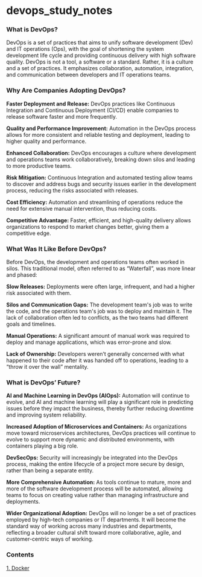 # devops_study_notes

### __What is DevOps?__

DevOps is a set of practices that aims to unify software development (Dev) and IT operations (Ops), with the goal of shortening the system development life cycle and providing continuous delivery with high software quality. DevOps is not a tool, a software or a standard. Rather, it is a culture and a set of practices. It emphasizes collaboration, automation, integration, and communication between developers and IT operations teams.

### __Why Are Companies Adopting DevOps?__

__Faster Deployment and Release:__ DevOps practices like Continuous Integration and Continuous Deployment (CI/CD) enable companies to release software faster and more frequently.

__Quality and Performance Improvement:__ Automation in the DevOps process allows for more consistent and reliable testing and deployment, leading to higher quality and performance.

__Enhanced Collaboration:__ DevOps encourages a culture where development and operations teams work collaboratively, breaking down silos and leading to more productive teams.

__Risk Mitigation:__ Continuous Integration and automated testing allow teams to discover and address bugs and security issues earlier in the development process, reducing the risks associated with releases.

__Cost Efficiency:__ Automation and streamlining of operations reduce the need for extensive manual intervention, thus reducing costs.

__Competitive Advantage:__ Faster, efficient, and high-quality delivery allows organizations to respond to market changes better, giving them a competitive edge.

### __What Was It Like Before DevOps?__

Before DevOps, the development and operations teams often worked in silos. This traditional model, often referred to as “Waterfall”, was more linear and phased:

__Slow Releases:__ Deployments were often large, infrequent, and had a higher risk associated with them.

__Silos and Communication Gaps:__ The development team's job was to write the code, and the operations team's job was to deploy and maintain it. The lack of collaboration often led to conflicts, as the two teams had different goals and timelines.

__Manual Operations:__ A significant amount of manual work was required to deploy and manage applications, which was error-prone and slow.

__Lack of Ownership:__ Developers weren’t generally concerned with what happened to their code after it was handed off to operations, leading to a “throw it over the wall” mentality.

### __What is DevOps’ Future?__

__AI and Machine Learning in DevOps (AIOps):__ Automation will continue to evolve, and AI and machine learning will play a significant role in predicting issues before they impact the business, thereby further reducing downtime and improving system reliability.

__Increased Adoption of Microservices and Containers:__ As organizations move toward microservices architectures, DevOps practices will continue to evolve to support more dynamic and distributed environments, with containers playing a big role.

__DevSecOps:__ Security will increasingly be integrated into the DevOps process, making the entire lifecycle of a project more secure by design, rather than being a separate entity.

__More Comprehensive Automation:__ As tools continue to mature, more and more of the software development process will be automated, allowing teams to focus on creating value rather than managing infrastructure and deployments.

__Wider Organizational Adoption:__ DevOps will no longer be a set of practices employed by high-tech companies or IT departments. It will become the standard way of working across many industries and departments, reflecting a broader cultural shift toward more collaborative, agile, and customer-centric ways of working.

### Contents

[1. Docker](docker/docker_topics.md)
